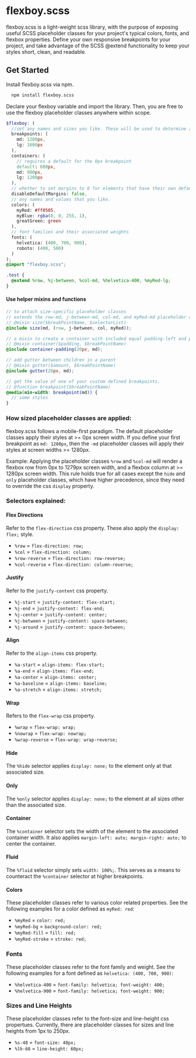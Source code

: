 # flexboy.scss
flexboy.scss is a light-weight scss library, with the purpose of exposing useful SCSS placeholder classes for your project's typical colors, fonts, and flexbox properties. Define your own responsive breakpoints for your project, and take advantage of the SCSS @extend functionality to keep your styles short, clean, and readable.

## Get Started
Install flexboy.scss via npm.
```sh
  npm install flexboy.scss
```

Declare your flexboy variable and import the library. Then, you are free to use the flexboy placeholder classes anywhere within scope.
```scss
$flexboy: ( 
  //set any names and sizes you like. These will be used to determine at what screen width to apply styles, as well as the the names of the placeholder classes.
  breakpoints: (
    md: 1280px,
    lg: 1600px
  ),
  containers: (
    // requires a default for the 0px breakpoint
    default: 600px,
    md: 900px,
    lg: 1200px
  ),
  // whether to set margins to 0 for elements that have their own default margins (h1, h2, p, etc.) (defaults to false)
  disableDefaultMargins: false,
  // any names and values that you like.
  colors: (
    myRed: #ff0505,
    myBlue: rgba(0, 0, 255, 1),
    greatGreen: green
  ), 
  // font families and their associated weights
  fonts: (
    helvetica: (400, 700, 900), 
    roboto: (400, 500)
  )
);
@import "flexboy.scss";

.test {
  @extend %row, %j-between, %col-md, %helvetica-400, %myRed-lg;
}
```
#### Use helper mixins and functions
```scss
// to attach size-specific placeholder classes
// extends the row-md, j-between-md, col-md, and myRed-md placeholder classes.
// @mixin size($breakPointName, $selectorList)
@include size(md, (row, j-between, col, myRed));

// a mixin to create a container with included equal padding-left and padding-right
// @mixin container($padding, $breakPointName)
@include container-padding(20px, md);

// add gutter between children in a parent
// @mixin gutter($amount, $breakPointName)
@include gutter(20px, md);

// get the value of one of your custom defined breakpoints.
// @function breakpoint($breakPointName)
@media(min-width: breakpoint(md)) {
  // some styles
}

```
### How sized placeholder classes are applied:
flexboy.scss follows a mobile-first paradigm. The default placeholder classes apply their styles at >= 0px screen width. If you define your first breakpoint as `md: 1280px`, then the `-md` placeholder classes will apply their styles at screen widths >= 1280px.

Example: Applying the placeholder classes `%row` and `%col-md` will render a flexbox row from 0px to 1279px screen width, and a flexbox column at >= 1280px screen width. This rule holds true for all cases except the `hide` and `only` placeholder classes, which have higher precedence, since they need to override the css `display` property.

### Selectors explained:
#### Flex Directions
Refer to the `flex-direction` css property. These also apply the `display: flex;` style.
* `%row` = `flex-direction: row;`
* `%col` = `flex-direction: column;`
* `%row-reverse` = `flex-direction: row-reverse;`
* `%col-reverse` = `flex-direction: column-reverse;`
#### Justify
Refer to the `justify-content` css property.
* `%j-start` = `justify-content: flex-start;`
* `%j-end` = `justify-content: flex-end;`
* `%j-center` = `justify-content: center;`
* `%j-between` = `justify-content: space-between;`
* `%j-around` = `justify-content: space-between;`
#### Align
Refer to the `align-items` css property.
* `%a-start` = `align-items: flex-start;`
* `%a-end` = `align-items: flex-end;`
* `%a-center` = `align-items: center;`
* `%a-baseline` = `align-items: baseline;`
* `%a-stretch` = `align-items: stretch;`
#### Wrap
Refers to the `flex-wrap` css property.
* `%wrap` = `flex-wrap: wrap;`
* `%nowrap` = `flex-wrap: nowrap;`
* `%wrap-reverse` = `flex-wrap: wrap-reverse;`
#### Hide
The `%hide` selector applies `display: none;` to the element only at that associated size.
#### Only
The `%only` selector applies `display: none;` to the element at all sizes other than the associated size.
#### Container
The `%container` selector sets the width of the element to the associated container width. It also applies `margin-left: auto; margin-right: auto;` to center the container.
#### Fluid
The `%fluid` selector simply sets `width: 100%;`. This serves as a means to counteract the `%container` selector at higher breakpoints.
#### Colors
These placeholder classes refer to various color related properties. See the following examples for a color defined as `myRed: red`:
* `%myRed` = `color: red;`
* `%myRed-bg` = `background-color: red;`
* `%myRed-fill` = `fill: red;`
* `%myRed-stroke` = `stroke: red;`
### Fonts
These placeholder classes refer to the font family and weight. See the following examples for a font defined as `helvetica: (400, 700, 900)`:
* `%helvetica-400` = `font-family: helvetica; font-weight: 400;`
* `%helvetica-900` = `font-family: helvetica; font-weight: 900;`
### Sizes and Line Heights
These placeholder classes refer to the font-size and line-height css propertues. Currently, there are placeholder classes for sizes and line heights from 1px to 250px.
* `%s-48` = `font-size: 48px;`
* `%lh-60` = `line-height: 60px;`
